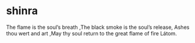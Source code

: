 # shinra
The flame is the soul’s breath ,The black smoke is the soul’s release, Ashes thou wert and art ,May thy soul return to the great flame of fire Látom.
